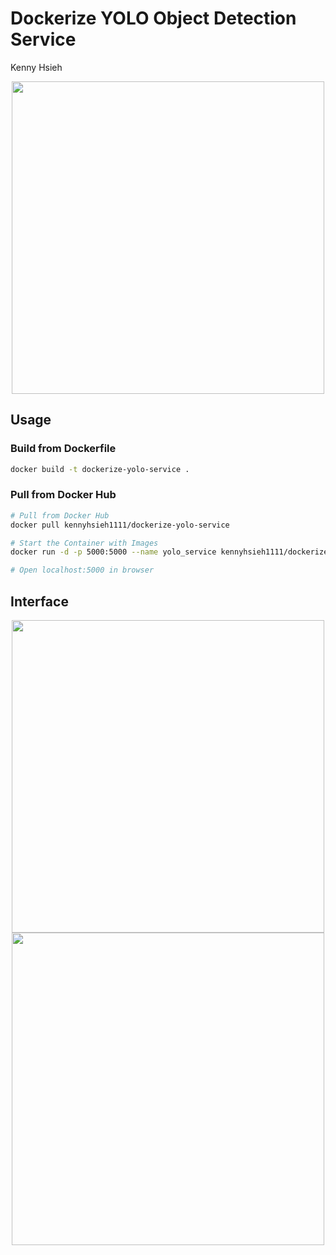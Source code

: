 Dockerize YOLO Object Detection Service
===
Kenny Hsieh

<p align="center">
  <img src="https://i.imgur.com/6vAW0iM.png" width="500" />
</p>

## Usage
### Build from Dockerfile

```bash
docker build -t dockerize-yolo-service .
```

### Pull from Docker Hub
```bash
# Pull from Docker Hub
docker pull kennyhsieh1111/dockerize-yolo-service

# Start the Container with Images
docker run -d -p 5000:5000 --name yolo_service kennyhsieh1111/dockerize-yolo-service

# Open localhost:5000 in browser
```

## Interface

<p align="center">
  <img src="https://i.imgur.com/kpvRc75.jpg" width="500" />
  <img src="https://i.imgur.com/7jgbS0l.jpg" width="500" />
</p>